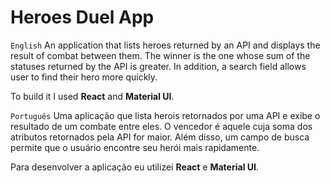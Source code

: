 # Heroes Duel App
`English`
An application that lists heroes returned by an API and displays the result of combat between them. The winner is the one whose sum of the statuses returned by the API is greater. In addition, a search field allows user to find their hero more quickly.

To build it I used **React** and **Material UI**.

`Português`
Uma aplicação que lista herois retornados por uma API e exibe o resultado de um combate entre eles. O vencedor é aquele cuja soma dos atributos retornados pela API for maior. Além disso, um campo de busca permite que o usuário encontre seu herói mais rapidamente.

Para desenvolver a aplicação eu utilizei **React** e **Material UI**.
